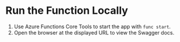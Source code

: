 # Run the Function Locally

1. Use Azure Functions Core Tools to start the app with `func start`.
2. Open the browser at the displayed URL to view the Swagger docs.
